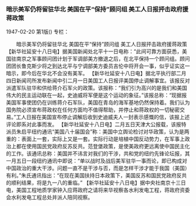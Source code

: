 ### 暗示美军仍将留驻华北  美国在平“保持”顾问组  美工人日报抨击政府援蒋政策

1947-02-20
第1版()
专栏：

　　暗示美军仍将留驻华北
    美国在平“保持”顾问组
    美工人日报抨击政府援蒋政策
    【新华社延安十八日电】据美国新闻处北平十一日电称：“此间可靠方面获悉，美国驻南京之军事顾问团计划于军调部美方撤退之后，在北平保持一个顾问组。顾问团团长鲁克斯少将之到达北平与宁调部美方委员吉伦中将开会一事，似乎证实这一暗示，即今后在华北不会没有美军。
    【新华社延安十八日电】据北平执行部二月四日新闻司所发布新闻中引二月一日美国工人日报评美国停止调解事宜。该报反对派遣军队驻华和供给蒋介石军火的政策。该报称：“我们引为高兴的是我们和美国伟大的民主运动联在一起，史迪威将军便是这个运动的象征。”该报总称：“现据报美国军事使团仍在训练蒋介石军队，美国在青岛的海军基地仍然保持着。我们认为国务院必须宣布蒋政权在任何方面均不值得帮助，并停止和蒋政权的一切秘密交易。”工人日报在美国宣布停止调解后收到史迪威夫人一封表示感慨的信，该报上述评论即系对此事而发。
    【新华社延安十八日电】二月五日天津大公报载，该报特派员朱启平纽约通讯“美国八十届国会”称：美国中立舆论检讨对华政策，认为是两重的：表面上一套，实际上又是一套。实际行动是培植中国反动势力，在军事上政治上都在使用国民党政府反苏反共。范登堡政策，是使美政府更远离使中国民主化的工作。该通讯总称：美国并不讳言对我们的干涉，共和党的纽约先锋论坛报，其一月五日一段纽约通讯中即说：“单以战时及战后美军驻华一事而论，即已构成对中国政治的重大干涉。问题一直不是干涉与否，而是怎样干涉才能于我国（美国）有利。”朱氏通讯指出：“在现在美国扶持日本政策下，美国反苏和国民党政府反共的顺利结果，将是九一八的重临。”
    【新华社延安十八日电】据中央社南京十三日电，美国工程地质学家钟入应蒋政府之请将来华视察各水利发电工程，蒋政府资委会水利发电工程总处并派人陪同视察。
